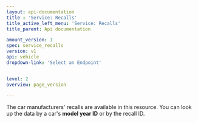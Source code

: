 ```yaml
---
layout: api-documentation
title : 'Service: Recalls'
title_active_left_menu: 'Service: Recalls'
title_parent: Api documentation

amount_version: 1
spec: service_recalls
version: v1
api: vehicle
dropdown-link: 'Select an Endpoint'


level: 2
overview: page_version

---
```


<div class="info-message">
	The car manufacturers' recalls are available in this resource. You can look up the data by a car's <b>model year ID</b> or by the recall ID.
</div>
